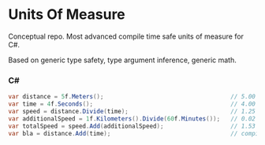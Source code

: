 # Units Of Measure

Conceptual repo. Most advanced compile time safe units of measure for C#.

Based on generic type safety, type argument inference, generic math.

### C#

```cs
var distance = 5f.Meters();                                    // 5.00 m
var time = 4f.Seconds();                                       // 4.00 s
var speed = distance.Divide(time);                             // 1.25 (m/s)
var additionalSpeed = 1f.Kilometers().Divide(60f.Minutes());   // 0.02 (km/min)
var totalSpeed = speed.Add(additionalSpeed);                   // 1.53 (m/s)
var bla = distance.Add(time);                                  // compilation error, you can't add time and distance
```
